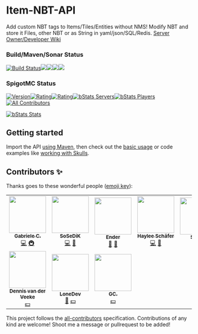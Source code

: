 # Item-NBT-API
Add custom NBT tags to Items/Tiles/Entities without NMS! Modify NBT and store it Files, other NBT or as String in yaml/json/SQL/Redis.
[Server Owner/Developer Wiki](https://github.com/tr7zw/Item-NBT-API/wiki)

### Build/Maven/Sonar Status
[![Build Status](https://ci.codemc.org/buildStatus/icon?job=Tr7zw%2FItem-NBT-API)](https://ci.codemc.org/job/Tr7zw/job/Item-NBT-API/)[![](https://sonarcloud.io/api/project_badges/measure?project=de.tr7zw%3Aitem-nbt-parent&metric=alert_status)](https://sonarcloud.io/dashboard?id=de.tr7zw%3Aitem-nbt-parent)[![](https://sonarcloud.io/api/project_badges/measure?project=de.tr7zw%3Aitem-nbt-parent&metric=ncloc)](https://sonarcloud.io/dashboard?id=de.tr7zw%3Aitem-nbt-parent)[![](https://sonarcloud.io/api/project_badges/measure?project=de.tr7zw%3Aitem-nbt-parent&metric=duplicated_lines_density)](https://sonarcloud.io/dashboard?id=de.tr7zw%3Aitem-nbt-parent)[![](https://sonarcloud.io/api/project_badges/measure?project=de.tr7zw%3Aitem-nbt-parent&metric=sqale_rating)](https://sonarcloud.io/dashboard?id=de.tr7zw%3Aitem-nbt-parent)

### SpigotMC Status
[![Version](https://badges.spiget.org/resources/version/Version-yellow-7939.svg)](https://www.spigotmc.org/resources/item-entity-tile-nbt-api.7939/)[![Rating](https://badges.spiget.org/resources/rating/Rating-yellow-7939.svg)](https://www.spigotmc.org/resources/item-entity-tile-nbt-api.7939/)[![Rating](https://badges.spiget.org/resources/downloads/SpigotDownloads-yellow-7939.svg)](https://www.spigotmc.org/resources/item-entity-tile-nbt-api.7939/)[![bStats Servers](https://img.shields.io/bstats/servers/1058.svg?color=green&label=OnlineServers&style=plastic)](https://bstats.org/plugin/bukkit/ItemNBTAPI)[![bStats Players](https://img.shields.io/bstats/players/1058.svg?color=green&label=OnlinePlayers&style=plastic)](https://bstats.org/plugin/bukkit/ItemNBTAPI)[![All Contributors](https://img.shields.io/badge/all_contributors-10-green.svg?style=plastic)](#contributors-%e2%9c%a8)

[![bStats Stats](https://bstats.org/signatures/bukkit/ItemNBTAPI.svg)](https://bstats.org/plugin/bukkit/ItemNBTAPI)

## Getting started
Import the API [using Maven](https://github.com/tr7zw/Item-NBT-API/wiki/Using-Maven), then check out the [basic usage](https://github.com/tr7zw/Item-NBT-API/wiki/Using-the-NBT-API) or code examples like [working with Skulls](https://github.com/tr7zw/Item-NBT-API/wiki/Set-a-skull's-skin-using-NBT-API).

## Contributors ✨

Thanks goes to these wonderful people ([emoji key](https://allcontributors.org/docs/en/emoji-key)):

<!-- ALL-CONTRIBUTORS-LIST:START - Do not remove or modify this section -->
<!-- prettier-ignore-start -->
<!-- markdownlint-disable -->
<table>
  <tr>
    <td align="center"><a href="https://github.com/sgdc3"><img src="https://avatars3.githubusercontent.com/u/8779252?s=460&v=4" width="100px;" alt=""/><br /><sub><b>Gabriele C.</b></sub></a><br /><a href="https://github.com/tr7zw/Item-NBT-API/commits?author=sgdc3" title="Code">💻</a> <a href="https://codemc.io/" title="Infrastructure (Hosting, Build-Tools, etc)">🚇</a></td>
    <td align="center"><a href="https://github.com/SoSeDiK"><img src="https://avatars0.githubusercontent.com/u/19875118?s=460&v=4" width="100px;" alt=""/><br /><sub><b>SoSeDiK</b></sub></a><br /><a href="https://github.com/tr7zw/Item-NBT-API/commits?author=SoSeDiK" title="Code">💻</a> <a href="https://github.com/SoSeDiK?tab=repositories" title="User Testing">📓</a></td>
    <td align="center"><a href="https://github.com/e3ndr"><img src="https://avatars1.githubusercontent.com/u/33337309?s=460&v=4" width="100px;" alt=""/><br /><sub><b>Ender</b></sub></a><br /><a href="https://github.com/tr7zw/Item-NBT-API/wiki" title="Documentation">📖</a> <a href="#discord-e3ndr" title="Discord help">🤝</a></td>
    <td align="center"><a href="https://github.com/inventivetalentdev"><img src="https://avatars3.githubusercontent.com/u/6525296?s=460&v=4" width="100px;" alt=""/><br /><sub><b>Haylee Schäfer</b></sub></a><br /><a href="https://github.com/tr7zw/Item-NBT-API/tree/master/nbt-injector" title="Code">💻</a> <a href="https://github.com/InventivetalentDev/NBTInjector" title="Ideas, Planning, & Feedback">🤔</a></td>
    <td align="center"><a href="https://spiget.org/"><img src="https://avatars3.githubusercontent.com/u/15632072?s=200&v=4" width="100px;" alt=""/><br /><sub><b>SpiGet</b></sub></a><br /><a href="https://github.com/tr7zw/Item-NBT-API/blob/master/item-nbt-api/src/main/java/de/tr7zw/changeme/nbtapi/utils/VersionChecker.java" title="Plugin/utility libraries">🔌</a></td>
    <td align="center"><a href="https://github.com/Bastian/bStats"><img src="https://avatars2.githubusercontent.com/u/5033001?s=460&v=4" width="100px;" alt=""/><br /><sub><b>bStats</b></sub></a><br /><a href="https://bstats.org/plugin/bukkit/ItemNBTAPI/1058" title="Plugin/utility libraries">🔌</a></td>
    <td align="center"><a href="https://github.com/MrAxeTv"><img src="https://avatars0.githubusercontent.com/u/17033332?s=460&v=4" width="100px;" alt=""/><br /><sub><b>MrAxeTv</b></sub></a><br /><a href="https://tr7zw.dev/donate/" title="Financial Support">💵</a> <a href="https://www.spigotmc.org/resources/beastwithdraw-multy-withdraw-plugin.13896/" title="User Testing">📓</a> <a href="#discord-MrAxeTv" title="Discord help">🤝</a></td>
  </tr>
  <tr>
    <td align="center"><a href="https://github.com/MrDienns"><img src="https://avatars3.githubusercontent.com/u/15938901?s=460&v=4" width="100px;" alt=""/><br /><sub><b>Dennis van der Veeke</b></sub></a><br /><a href="https://tr7zw.dev/donate/" title="Financial Support">💵</a></td>
    <td align="center"><a href="https://www.spigotmc.org/members/lonedev.88296"><img src="https://www.spigotmc.org/data/avatars/l/88/88296.jpg?1563463602" width="100px;" alt=""/><br /><sub><b>LoneDev</b></sub></a><br /><a href="https://www.spigotmc.org/threads/nbt-api.70503/page-7#post-3652832" title="Ideas, Planning, & Feedback">🤔</a> <a href="https://tr7zw.dev/donate/" title="Financial Support">💵</a></td>
    <td align="center"><a href="https://www.spigotmc.org/members/gc.25090"><img src="https://www.spigotmc.org/data/avatars/l/25/25090.jpg?1502396477" width="100px;" alt=""/><br /><sub><b>GC.</b></sub></a><br /><a href="https://tr7zw.dev/donate/" title="Financial Support">💵</a></td>
  </tr>
</table>
<!-- markdownlint-enable -->
<!-- prettier-ignore-end -->
<!-- ALL-CONTRIBUTORS-LIST:END -->

This project follows the [all-contributors](https://allcontributors.org) specification.
Contributions of any kind are welcome! Shoot me a message or pullrequest to be added!

